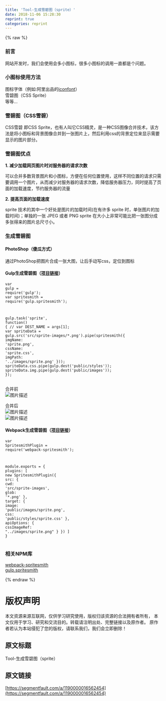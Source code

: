 ```yaml
---
title: 'Tool-生成雪碧图（sprite）' 
date: 2018-11-06 15:28:30
reprint: true
categories: reprint
---
```


{% raw %}
<h3 id="articleHeader0">&#x524D;&#x8A00;</h3><p>&#x7F51;&#x7AD9;&#x5F00;&#x53D1;&#x65F6;&#xFF0C;&#x6211;&#x4EEC;&#x4F1A;&#x4F7F;&#x7528;&#x4F1A;&#x591A;&#x5C0F;&#x56FE;&#x6807;&#xFF0C;&#x5F88;&#x591A;&#x5C0F;&#x56FE;&#x6807;&#x7684;&#x8C03;&#x7528;&#x4E00;&#x76F4;&#x90FD;&#x662F;&#x4E2A;&#x95EE;&#x9898;&#x3002;</p><h3 id="articleHeader1">&#x5C0F;&#x56FE;&#x6807;&#x4F7F;&#x7528;&#x65B9;&#x6CD5;</h3><p>&#x56FE;&#x6807;&#x5B57;&#x4F53;&#xFF08;&#x4F8B;&#x5982;:&#x963F;&#x91CC;&#x51FA;&#x54C1;&#x7684;<a href="http://iconfont.cn/" rel="nofollow noreferrer" target="_blank">iconfont</a>&#xFF09;<br>&#x96EA;&#x78A7;&#x56FE;&#xFF08;CSS Sprite&#xFF09;<br>&#x7B49;&#x7B49;...</p><h3 id="articleHeader2">&#x96EA;&#x78A7;&#x56FE;&#xFF08;CSS&#x96EA;&#x78A7;&#xFF09;</h3><p>CSS&#x96EA;&#x78A7; &#x5373;CSS Sprite&#xFF0C;&#x4E5F;&#x6709;&#x4EBA;&#x53EB;&#x5B83;CSS&#x7CBE;&#x7075;&#xFF0C;&#x662F;&#x4E00;&#x79CD;CSS&#x56FE;&#x50CF;&#x5408;&#x5E76;&#x6280;&#x672F;&#xFF0C;&#x8BE5;&#x65B9;&#x6CD5;&#x662F;&#x5C06;&#x5C0F;&#x56FE;&#x6807;&#x548C;&#x80CC;&#x666F;&#x56FE;&#x50CF;&#x5408;&#x5E76;&#x5230;&#x4E00;&#x5F20;&#x56FE;&#x7247;&#x4E0A;&#xFF0C;&#x7136;&#x540E;&#x5229;&#x7528;css&#x7684;&#x80CC;&#x666F;&#x5B9A;&#x4F4D;&#x6765;&#x663E;&#x793A;&#x9700;&#x8981;&#x663E;&#x793A;&#x7684;&#x56FE;&#x7247;&#x90E8;&#x5206;&#x3002;</p><h3 id="articleHeader3">&#x96EA;&#x78A7;&#x56FE;&#x4F18;&#x70B9;</h3><p><strong>1. &#x51CF;&#x5C11;&#x52A0;&#x8F7D;&#x7F51;&#x9875;&#x56FE;&#x7247;&#x65F6;&#x5BF9;&#x670D;&#x52A1;&#x5668;&#x7684;&#x8BF7;&#x6C42;&#x6B21;&#x6570;</strong></p><p>&#x53EF;&#x4EE5;&#x5408;&#x5E76;&#x591A;&#x6570;&#x80CC;&#x666F;&#x56FE;&#x7247;&#x548C;&#x5C0F;&#x56FE;&#x6807;&#xFF0C;&#x65B9;&#x4FBF;&#x5728;&#x4EFB;&#x4F55;&#x4F4D;&#x7F6E;&#x4F7F;&#x7528;&#xFF0C;&#x8FD9;&#x6837;&#x4E0D;&#x540C;&#x4F4D;&#x7F6E;&#x7684;&#x8BF7;&#x6C42;&#x53EA;&#x9700;&#x8981;&#x8C03;&#x7528;&#x4E00;&#x4E2A;&#x56FE;&#x7247;&#xFF0C;&#x4ECE;&#x800C;&#x51CF;&#x5C11;&#x5BF9;&#x670D;&#x52A1;&#x5668;&#x7684;&#x8BF7;&#x6C42;&#x6B21;&#x6570;&#xFF0C;&#x964D;&#x4F4E;&#x670D;&#x52A1;&#x5668;&#x538B;&#x529B;&#xFF0C;&#x540C;&#x65F6;&#x63D0;&#x9AD8;&#x4E86;&#x9875;&#x9762;&#x7684;&#x52A0;&#x8F7D;&#x901F;&#x5EA6;&#xFF0C;&#x8282;&#x7EA6;&#x670D;&#x52A1;&#x5668;&#x7684;&#x6D41;&#x91CF;</p><p><strong>2. &#x63D0;&#x9AD8;&#x9875;&#x9762;&#x7684;&#x52A0;&#x8F7D;&#x901F;&#x5EA6;</strong></p><p>sprite &#x6280;&#x672F;&#x7684;&#x5176;&#x4E2D;&#x4E00;&#x4E2A;&#x597D;&#x5904;&#x662F;&#x56FE;&#x7247;&#x7684;&#x52A0;&#x8F7D;&#x65F6;&#x95F4;(&#x5728;&#x6709;&#x8BB8;&#x591A; sprite &#x65F6;&#xFF0C;&#x5355;&#x5F20;&#x56FE;&#x7247;&#x7684;&#x52A0;&#x8F7D;&#x65F6;&#x95F4;)&#xFF1B;&#x5355;&#x72EC;&#x7684;&#x4E00;&#x5F20; JPEG &#x6216;&#x8005; PNG sprite &#x5728;&#x5927;&#x5C0F;&#x4E0A;&#x975E;&#x5E38;&#x53EF;&#x80FD;&#x6BD4;&#x628A;&#x4E00;&#x5F20;&#x56FE;&#x5206;&#x6210;&#x591A;&#x5F20;&#x5F97;&#x6765;&#x7684;&#x56FE;&#x7247;&#x603B;&#x5C3A;&#x5BF8;&#x5C0F;&#x3002;</p><h3 id="articleHeader4">&#x751F;&#x6210;&#x96EA;&#x78A7;&#x56FE;</h3><h4>PhotoShop&#xFF08;&#x50BB;&#x74DC;&#x65B9;&#x5F0F;&#xFF09;</h4><p>&#x901A;&#x8FC7;PhotoShop&#x628A;&#x56FE;&#x7247;&#x5408;&#x6210;&#x4E00;&#x5F20;&#x5927;&#x56FE;&#xFF0C;&#x8BA9;&#x540E;&#x624B;&#x52A8;&#x5199;css&#xFF0C;&#x5B9A;&#x4F4D;&#x5230;&#x56FE;&#x6807;</p><h4>Gulp&#x751F;&#x6210;&#x96EA;&#x78A7;&#x56FE;&#xFF08;<a href="https://github.com/GoFighting/create-sprite-tool" rel="nofollow noreferrer" target="_blank">&#x9879;&#x76EE;&#x94FE;&#x63A5;</a>&#xFF09;</h4><div class="widget-codetool" style="display:none"><div class="widget-codetool--inner"><span class="selectCode code-tool" data-toggle="tooltip" data-placement="top" title="" data-original-title="&#x5168;&#x9009;"></span> <span type="button" class="copyCode code-tool" data-toggle="tooltip" data-placement="top" data-clipboard-text="var gulp = require(&apos;gulp&apos;);
var spritesmith = require(&apos;gulp.spritesmith&apos;);

gulp.task(&apos;sprite&apos;, function() {
    // var DEST_NAME = args[1];
    var spriteData = gulp.src(&apos;src/sprite-images/*.png&apos;).pipe(spritesmith({
        imgName: &apos;sprite.png&apos;,
        cssName: &apos;sprite.css&apos;,
        imgPath: &apos;../images/sprite.png&apos;
    }));
    spriteData.css.pipe(gulp.dest(&apos;public/styles&apos;));
    spriteData.img.pipe(gulp.dest(&apos;public/images&apos;));
});" title="" data-original-title="&#x590D;&#x5236;"></span> <span type="button" class="saveToNote code-tool" data-toggle="tooltip" data-placement="top" title="" data-original-title="&#x653E;&#x8FDB;&#x7B14;&#x8BB0;"></span></div></div><pre class="javascript hljs"><code class="javascript"><span class="hljs-keyword">var</span> gulp = <span class="hljs-built_in">require</span>(<span class="hljs-string">&apos;gulp&apos;</span>);
<span class="hljs-keyword">var</span> spritesmith = <span class="hljs-built_in">require</span>(<span class="hljs-string">&apos;gulp.spritesmith&apos;</span>);

gulp.task(<span class="hljs-string">&apos;sprite&apos;</span>, <span class="hljs-function"><span class="hljs-keyword">function</span>(<span class="hljs-params"></span>) </span>{
    <span class="hljs-comment">// var DEST_NAME = args[1];</span>
    <span class="hljs-keyword">var</span> spriteData = gulp.src(<span class="hljs-string">&apos;src/sprite-images/*.png&apos;</span>).pipe(spritesmith({
        <span class="hljs-attr">imgName</span>: <span class="hljs-string">&apos;sprite.png&apos;</span>,
        <span class="hljs-attr">cssName</span>: <span class="hljs-string">&apos;sprite.css&apos;</span>,
        <span class="hljs-attr">imgPath</span>: <span class="hljs-string">&apos;../images/sprite.png&apos;</span>
    }));
    spriteData.css.pipe(gulp.dest(<span class="hljs-string">&apos;public/styles&apos;</span>));
    spriteData.img.pipe(gulp.dest(<span class="hljs-string">&apos;public/images&apos;</span>));
});</code></pre><p>&#x5408;&#x5E76;&#x524D;<br><span class="img-wrap"><img data-src="/img/bVbhEKv?w=1540&amp;h=872" src="https://static.alili.tech/img/bVbhEKv?w=1540&amp;h=872" alt="&#x56FE;&#x7247;&#x63CF;&#x8FF0;" title="&#x56FE;&#x7247;&#x63CF;&#x8FF0;" style="cursor:pointer;display:inline"></span></p><p>&#x5408;&#x5E76;&#x540E;<br><span class="img-wrap"><img data-src="/img/bVbhEL6?w=1280&amp;h=1200" src="https://static.alili.tech/img/bVbhEL6?w=1280&amp;h=1200" alt="&#x56FE;&#x7247;&#x63CF;&#x8FF0;" title="&#x56FE;&#x7247;&#x63CF;&#x8FF0;" style="cursor:pointer;display:inline"></span><br><span class="img-wrap"><img data-src="/img/bVbhEMP?w=1440&amp;h=826" src="https://static.alili.tech/img/bVbhEMP?w=1440&amp;h=826" alt="&#x56FE;&#x7247;&#x63CF;&#x8FF0;" title="&#x56FE;&#x7247;&#x63CF;&#x8FF0;" style="cursor:pointer;display:inline"></span></p><h4>Webpack&#x751F;&#x6210;&#x96EA;&#x78A7;&#x56FE;&#xFF08;<a href="https://github.com/GoFighting/create-sprite-tool" rel="nofollow noreferrer" target="_blank">&#x9879;&#x76EE;&#x94FE;&#x63A5;</a>&#xFF09;</h4><div class="widget-codetool" style="display:none"><div class="widget-codetool--inner"><span class="selectCode code-tool" data-toggle="tooltip" data-placement="top" title="" data-original-title="&#x5168;&#x9009;"></span> <span type="button" class="copyCode code-tool" data-toggle="tooltip" data-placement="top" data-clipboard-text="var SpritesmithPlugin = require(&apos;webpack-spritesmith&apos;);

module.exports = {
    plugins: [
        new SpritesmithPlugin({
            src: {
                cwd: &apos;src/sprite-images&apos;,
                glob: &apos;*.png&apos;
            },
            target: {
                image: &apos;public/images/sprite.png&apos;,
                css: &apos;public/styles/sprite.css&apos;
            },
            apiOptions: {
                cssImageRef: &quot;../images/sprite.png&quot;
            }
        })
    ]
}" title="" data-original-title="&#x590D;&#x5236;"></span> <span type="button" class="saveToNote code-tool" data-toggle="tooltip" data-placement="top" title="" data-original-title="&#x653E;&#x8FDB;&#x7B14;&#x8BB0;"></span></div></div><pre class="javascript hljs"><code class="javascript"><span class="hljs-keyword">var</span> SpritesmithPlugin = <span class="hljs-built_in">require</span>(<span class="hljs-string">&apos;webpack-spritesmith&apos;</span>);

<span class="hljs-built_in">module</span>.exports = {
    <span class="hljs-attr">plugins</span>: [
        <span class="hljs-keyword">new</span> SpritesmithPlugin({
            <span class="hljs-attr">src</span>: {
                <span class="hljs-attr">cwd</span>: <span class="hljs-string">&apos;src/sprite-images&apos;</span>,
                <span class="hljs-attr">glob</span>: <span class="hljs-string">&apos;*.png&apos;</span>
            },
            <span class="hljs-attr">target</span>: {
                <span class="hljs-attr">image</span>: <span class="hljs-string">&apos;public/images/sprite.png&apos;</span>,
                <span class="hljs-attr">css</span>: <span class="hljs-string">&apos;public/styles/sprite.css&apos;</span>
            },
            <span class="hljs-attr">apiOptions</span>: {
                <span class="hljs-attr">cssImageRef</span>: <span class="hljs-string">&quot;../images/sprite.png&quot;</span>
            }
        })
    ]
}</code></pre><h3 id="articleHeader5">&#x76F8;&#x5173;NPM&#x5E93;</h3><p><a href="https://www.npmjs.com/package/webpack-spritesmith" rel="nofollow noreferrer" target="_blank">webpack-spritesmith</a><br><a href="https://www.npmjs.com/package/gulp.spritesmith" rel="nofollow noreferrer" target="_blank">gulp.spritesmith</a></p>
{% endraw %}

# 版权声明
本文资源来源互联网，仅供学习研究使用，版权归该资源的合法拥有者所有，
本文仅用于学习、研究和交流目的。转载请注明出处、完整链接以及原作者。
原作者若认为本站侵犯了您的版权，请联系我们，我们会立即删除！

## 原文标题
Tool-生成雪碧图（sprite）

## 原文链接
[https://segmentfault.com/a/1190000016562454](https://segmentfault.com/a/1190000016562454)

